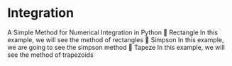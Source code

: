 # Integration
A Simple Method for Numerical Integration in Python
📁 Rectangle
In this example, we will see the method of rectangles
📁 Simpson
In this example, we are going to see the simpson method
📁 Tapeze
In this example, we will see the method of trapezoids
